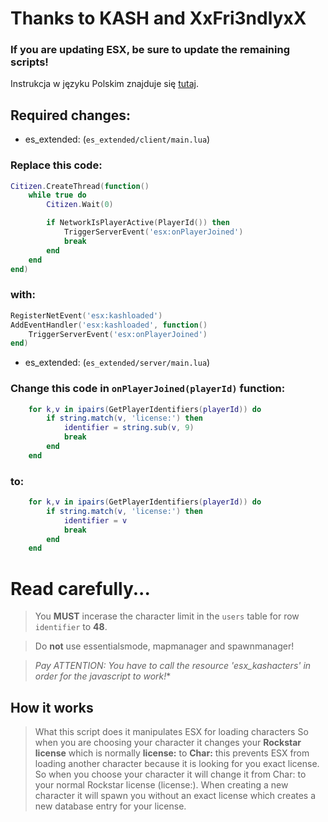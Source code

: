 # Thanks to KASH and XxFri3ndlyxX
### If you are updating ESX, be sure to update the remaining scripts!

Instrukcja w języku Polskim znajduje się [tutaj](https://github.com/fivem-ex/esx_kashacter/blob/master/readme-pl.md).

## Required changes:

* es_extended: (`es_extended/client/main.lua`)

### Replace this code:

```lua
Citizen.CreateThread(function()
	while true do
		Citizen.Wait(0)

		if NetworkIsPlayerActive(PlayerId()) then
			TriggerServerEvent('esx:onPlayerJoined')
			break
		end
	end
end)
```

### with:

```lua
RegisterNetEvent('esx:kashloaded')
AddEventHandler('esx:kashloaded', function()
	TriggerServerEvent('esx:onPlayerJoined')
end)
```

* es_extended: (`es_extended/server/main.lua`)

### Change this code in `onPlayerJoined(playerId)` function:

```lua
	for k,v in ipairs(GetPlayerIdentifiers(playerId)) do
		if string.match(v, 'license:') then
			identifier = string.sub(v, 9)
			break
		end
	end
```

### to:


```lua
	for k,v in ipairs(GetPlayerIdentifiers(playerId)) do
		if string.match(v, 'license:') then
			identifier = v
			break
		end
	end
```

# Read carefully...
> You **MUST** incerase the character limit in the `users` table for row `identifier` to **48**.

> Do **not** use essentialsmode, mapmanager and spawnmanager!

> *Pay ATTENTION: You have to call the resource 'esx_kashacters' in order for the javascript to work!**

## How it works
> What this script does it manipulates ESX for loading characters
So when you are choosing your character it changes your **Rockstar license** which is normally **license:** to **Char:** this prevents ESX from loading another character because it is looking for you exact license. So when you choose your character it will change it from Char: to your normal Rockstar license (license:). When creating a new character it will spawn you without an exact license which creates a new database entry for your license.

